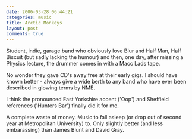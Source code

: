 ```yaml
---
date: 2006-03-28 06:44:21
categories: music
title: Arctic Monkeys
layout: post
comments: true
---
```

Student, indie, garage band who obviously love Blur and Half Man, Half
Biscuit (but sadly lacking the humour) and then, one day, after missing
a Physics lecture, the drummer comes in with a Macc Lads tape.

No wonder they gave CD's away free at their early gigs. I should have
known better - always give a wide berth to any band who have ever been
described in glowing terms by NME.

I think the pronounced East Yorkshire accent ('Oop') and Sheffield
references ('Hunters Bar') finally did it for me.

A complete waste of money. Music to fall asleep (or drop out of second
year at Metropolitan University) to. Only slightly better (and less
embarassing) than James Blunt and David Gray.
